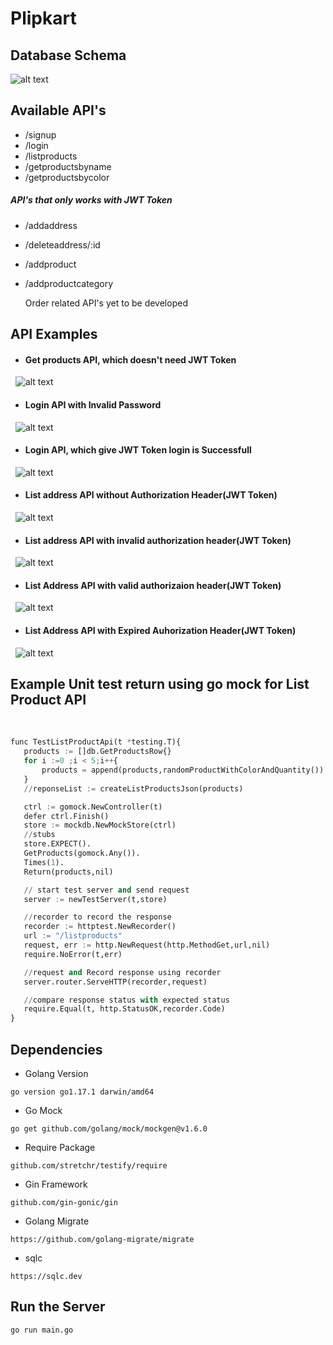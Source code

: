 # Plipkart
## Database Schema
![alt text](https://github.com/MeganViga/Plipkart/blob/main/PlipKart.png?raw=True)

## Available API's
- /signup
- /login
- /listproducts
- /getproductsbyname
- /getproductsbycolor
##### API's that only works with JWT Token
- /addaddress
- /deleteaddress/:id
- /addproduct
- /addproductcategory

  Order related API's yet to be developed
  
 ## API Examples
 
 * #### Get products API, which doesn't need JWT Token
 
 &nbsp;
 ![alt text](https://github.com/MeganViga/Plipkart/blob/main/GetAPIListProducts.png?raw=True)
 * #### Login API with Invalid Password
 &nbsp;
 ![alt text](https://github.com/MeganViga/Plipkart/blob/main/LoginAPIwithInvalidPassword.png?raw=True)
 
 * #### Login API, which give JWT Token login is Successfull
 &nbsp;
 ![alt text](https://github.com/MeganViga/Plipkart/blob/main/LoginAPI.png?raw=True)
 
 * #### List address API without Authorization Header(JWT Token)
 &nbsp;
 ![alt text](https://github.com/MeganViga/Plipkart/blob/main/ListAddressAPIWithoutAuthorizationHeader.png?raw=True)
 
 * #### List address API with invalid authorization header(JWT Token)
 &nbsp;
 ![alt text](https://github.com/MeganViga/Plipkart/blob/main/ListAddressAPIwithInvalidAuthorizationHeader.png?raw=True)
 
 * #### List Address API with valid authorizaion header(JWT Token)
 &nbsp;
 ![alt text](https://github.com/MeganViga/Plipkart/blob/main/ListAddressAPIWithValidAuthorizationHeader.png?raw=True)
 
 * #### List Address API with Expired Auhorization Header(JWT Token)
 &nbsp;
 ![alt text](https://github.com/MeganViga/Plipkart/blob/main/ListAddressAPIWithExpiredToken.png?raw=True)
 
 ## Example Unit test return using go mock for List Product API
 &nbsp;
 ```python
 func TestListProductApi(t *testing.T){
	products := []db.GetProductsRow{}
	for i :=0 ;i < 5;i++{
		products = append(products,randomProductWithColorAndQuantity())
	}
	//reponseList := createListProductsJson(products)

	ctrl := gomock.NewController(t)
	defer ctrl.Finish()
	store := mockdb.NewMockStore(ctrl)
	//stubs
	store.EXPECT().
	GetProducts(gomock.Any()).
	Times(1).
	Return(products,nil)

	// start test server and send request
	server := newTestServer(t,store)

	//recorder to record the response
	recorder := httptest.NewRecorder()
	url := "/listproducts"
	request, err := http.NewRequest(http.MethodGet,url,nil)
	require.NoError(t,err)

	//request and Record response using recorder
	server.router.ServeHTTP(recorder,request)

	//compare response status with expected status
	require.Equal(t, http.StatusOK,recorder.Code)
}
```

## Dependencies
- Golang Version
```
go version go1.17.1 darwin/amd64
```
- Go Mock
```
go get github.com/golang/mock/mockgen@v1.6.0
```
- Require Package
```
github.com/stretchr/testify/require
```
- Gin Framework
```
github.com/gin-gonic/gin
```
- Golang Migrate
```
https://github.com/golang-migrate/migrate
```
- sqlc
```
https://sqlc.dev
```
## Run the Server
```
go run main.go
```